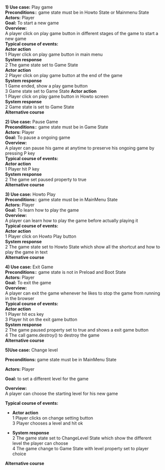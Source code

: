 **1) Use case:** Play game  
**Preconditions:**: game state must be in Howto State or Mainmenu State  
**Actors:** Player  
**Goal:** To start a new game  
**Overview:**  
A player click on play game button in different stages of the game to start a new game  
**Typical course of events:**  
**Actor action**  
1 Player click on play game button in main menu  
**System response**  
2 The game state set to Game State  
**Actor action**  
2 Player click on play game button at the end of the game  
**System response**  
1 Game ended, show a play game button  
3 Game state set to Game State
**Actor action**  
1 Player click on play game button in Howto screen  
**System response**  
2 Game state is set to Game State  
**Alternative course**

**2) Use case:** Pause Game  
**Preconditions:**: game state must be in Game State  
**Actors:** Player  
**Goal:** To pause a ongoing game  
**Overview:**  
A player can pause his game at anytime to preserve his ongoing game by pressing P key    
**Typical course of events:**  
**Actor action**  
1 Player hit P key  
**System response**  
2 The game set paused property to true  
**Alternative course**

**3) Use case:** Howto Play  
**Preconditions:**: game state must be in MainMenu State  
**Actors:** Player  
**Goal:** To learn how to play the game    
**Overview:**  
A player can learn how to play the game before actually playing it      
**Typical course of events:**  
**Actor action**  
1 Player click on Howto Play button  
**System response**  
2 The game state set to Howto State which show all the shortcut and how to play the game in text    
**Alternative course**

**4) Use case:** Exit Game  
**Preconditions:**: game state is not in Preload and Boot State  
**Actors:** Player  
**Goal:** To exit the game  
**Overview:**  
A player can exit the game whenever he likes to stop the game from running in the browser  
**Typical course of events:**  
**Actor action**  
1 Player hit ecs key  
3 Player hit on the exit game button  
**System response**  
2 The game paused property set to true and shows a exit game button  
4 The call game.destroy() to destroy the game  
**Alternative course**

**5)Use case:** Change level  

**Preconditions:** game state must be in MainMenu State 

**Actors:** Player  

**Goal:** to set a different level for the game    

**Overview:**  
A player can choose the starting level for his new game   

**Typical course of events:**  
* **Actor action**  
1 Player clicks on change setting button  
3 Player chooses a level and hit ok  

* **System response**  
2 The game state set to ChangeLevel State which show the different level the player can choose  
4 The game change to Game State with level property set to player choice  

**Alternative course**
